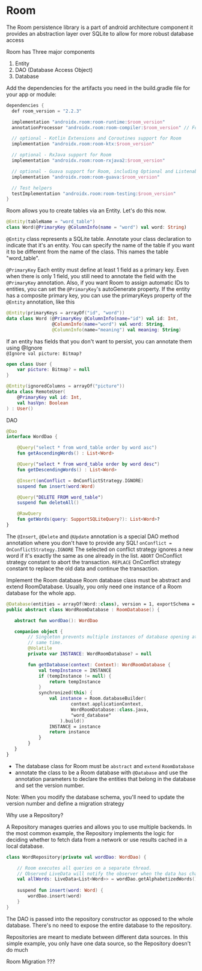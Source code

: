# Room
The Room persistence library is a part of android architecture component it provides an abstraction layer over SQLite to allow for more robust database access

Room has Three major components
1. Entity
2. DAO (Database Access Object)
3. Database

Add the dependencies for the artifacts you need in the build.gradle file for your app or module:
```kotlin
dependencies {
  def room_version = "2.2.3"

  implementation "androidx.room:room-runtime:$room_version"
  annotationProcessor "androidx.room:room-compiler:$room_version" // For Kotlin use kapt instead of annotationProcessor

  // optional - Kotlin Extensions and Coroutines support for Room
  implementation "androidx.room:room-ktx:$room_version"

  // optional - RxJava support for Room
  implementation "androidx.room:room-rxjava2:$room_version"

  // optional - Guava support for Room, including Optional and ListenableFuture
  implementation "androidx.room:room-guava:$room_version"

  // Test helpers
  testImplementation "androidx.room:room-testing:$room_version"
}
```

Room allows you to create tables via an Entity. Let's do this now.
```kotlin
@Entity(tableName = "word_table")
class Word(@PrimaryKey @ColumnInfo(name = "word") val word: String)
```

`@Entity` 
class represents a SQLite table. Annotate your class declaration to indicate that it's an entity. You can specify the name of the table if you want it to be different from the name of the class. This names the table "word_table".

`@PrimaryKey`
Each entity must define at least 1 field as a primary key. Even when there is only 1 field, you still need to annotate the field with the `@PrimaryKey` annotation. Also, if you want Room to assign automatic IDs to entities, you can set the `@PrimaryKey`'s autoGenerate property. If the entity has a composite primary key, you can use the primaryKeys property of the `@Entity` annotation, like this 

```kotlin
@Entity(primaryKeys = arrayOf("id", "word"))
data class Word (@PrimaryKey @ColumnInfo(name="id") val id: Int,
                 @ColumnInfo(name="word") val word: String,
                 @ColumnInfo(name="meaning") val meaning: String)
```
If an entity has fields that you don't want to persist, you can annotate them using @Ignore                 
`@Ignore val picture: Bitmap?`

```kotlin
open class User {
    var picture: Bitmap? = null
}

@Entity(ignoredColumns = arrayOf("picture"))
data class RemoteUser(
    @PrimaryKey val id: Int,
    val hasVpn: Boolean
) : User()
```

DAO

```kotlin
@Dao
interface WordDao {

    @Query("select * from word_table order by word asc")
    fun getAscendingWords() : List<Word>

    @Query("select * from word_table order by word desc")
    fun getDescendingWords() : List<Word>

    @Insert(onConflict = OnConflictStrategy.IGNORE)
    suspend fun insert(word:Word)

    @Query("DELETE FROM word_table")
    suspend fun deleteAll()

    @RawQuery
    fun getWords(query: SupportSQLiteQuery?): List<Word>?
}

```

The `@Insert`, `@Delete` and `@Update` annotation is a special DAO method annotation where you don't have to provide any SQL!
`onConflict = OnConflictStrategy.IGNORE` The selected on conflict strategy ignores a new word if it's exactly the same as one already in the list. `ABORT` OnConflict strategy constant to abort the transaction. `REPLACE`
OnConflict strategy constant to replace the old data and continue the transaction.

Implement the Room database
Room database class must be abstract and extend RoomDatabase. Usually, you only need one instance of a Room database for the whole app.
```kotlin
@Database(entities = arrayOf(Word::class), version = 1, exportSchema = false)
public abstract class WordRoomDatabase : RoomDatabase() {

   abstract fun wordDao(): WordDao

   companion object {
        // Singleton prevents multiple instances of database opening at the
        // same time. 
        @Volatile
        private var INSTANCE: WordRoomDatabase? = null

        fun getDatabase(context: Context): WordRoomDatabase {
            val tempInstance = INSTANCE
            if (tempInstance != null) {
                return tempInstance
            }
            synchronized(this) {
                val instance = Room.databaseBuilder(
                        context.applicationContext,
                        WordRoomDatabase::class.java, 
                        "word_database"
                    ).build()
                INSTANCE = instance
                return instance
            }
        }
   }
}

```
* The database class for Room must be `abstract` and `extend` `RoomDatabase`
* annotate the class to be a Room database with `@Database` and use the annotation parameters to declare the entities that belong in the database and set the version number.

Note: When you modify the database schema, you'll need to update the version number and define a migration strategy

Why use a Repository?

A Repository manages queries and allows you to use multiple backends. In the most common example, the Repository implements the logic for deciding whether to fetch data from a network or use results cached in a local database.

```kotlin
class WordRepository(private val wordDao: WordDao) {

    // Room executes all queries on a separate thread.
    // Observed LiveData will notify the observer when the data has changed.
    val allWords: LiveData<List<Word>> = wordDao.getAlphabetizedWords()
 
    suspend fun insert(word: Word) {
        wordDao.insert(word)
    }
}
```
The DAO is passed into the repository constructor as opposed to the whole database. There's no need to expose the entire database to the repository.

Repositories are meant to mediate between different data sources. In this simple example, you only have one data source, so the Repository doesn't do much

Room Migration ???

